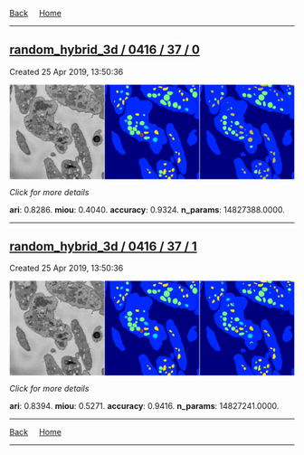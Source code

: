 
[Back](..)&nbsp;&nbsp;&nbsp;&nbsp;&nbsp;[Home](https://leapmanlab.github.io/snapshots)

---

<div class="summary"><a href="0"><h2>random_hybrid_3d / 0416 / 37 / 0</h2></a><p>Created 25 Apr 2019, 13:50:36
</p><a href="0"><img src="0/media/summary.png" align="center"></a><p>
<i>Click for more details</i>
</p></div>

**ari**: 0.8286. **miou**: 0.4040. **accuracy**: 0.9324. **n_params**: 14827388.0000. 

---

<div class="summary"><a href="1"><h2>random_hybrid_3d / 0416 / 37 / 1</h2></a><p>Created 25 Apr 2019, 13:50:36
</p><a href="1"><img src="1/media/summary.png" align="center"></a><p>
<i>Click for more details</i>
</p></div>

**ari**: 0.8394. **miou**: 0.5271. **accuracy**: 0.9416. **n_params**: 14827241.0000. 

---

[Back](..)&nbsp;&nbsp;&nbsp;&nbsp;&nbsp;[Home](https://leapmanlab.github.io/snapshots)

---